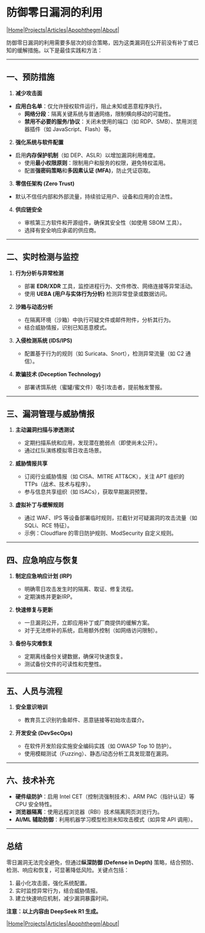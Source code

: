 # 防御零日漏洞的利用

|[Home](/README.md)|[Projects](/projects.md)|[Articles](/articles.md)|[Apophthegm](/apophthegm.md)|[About](/about.md)|

防御零日漏洞的利用需要多层次的综合策略，因为这类漏洞在公开前没有补丁或已知的缓解措施。以下是最佳实践和方法：

---

## **一、预防措施**

1. **减少攻击面**  

- **应用白名单**：仅允许授权软件运行，阻止未知或恶意程序执行。  
   - **网络分段**：隔离关键系统与普通网络，限制横向移动的可能性。  
   - **禁用不必要的服务/协议**：关闭未使用的端口（如 RDP、SMB）、禁用浏览器插件（如 JavaScript、Flash）等。

2. **强化系统与软件配置**  

- 启用**内存保护机制**（如 DEP、ASLR）以增加漏洞利用难度。  
   - 使用**最小权限原则**：限制用户和服务的权限，避免特权滥用。  
   - 配置**强密码策略**和**多因素认证 (MFA)**，防止凭证窃取。

3. **零信任架构 (Zero Trust)**  

- 默认不信任内部和外部流量，持续验证用户、设备和应用的合法性。

4. **供应链安全**  

   - 审核第三方软件和开源组件，确保其安全性（如使用 SBOM 工具）。  
   - 选择有安全响应承诺的供应商。

---

## **二、实时检测与监控**

1. **行为分析与异常检测**  

   - 部署 **EDR/XDR** 工具，监控进程行为、文件修改、网络连接等异常活动。  
   - 使用 **UEBA (用户与实体行为分析)** 检测异常登录或数据访问。

2. **沙箱与动态分析**  

   - 在隔离环境（沙箱）中执行可疑文件或邮件附件，分析其行为。  
   - 结合威胁情报，识别已知恶意模式。

3. **入侵检测系统 (IDS/IPS)**  

   - 配置基于行为的规则（如 Suricata、Snort），检测异常流量（如 C2 通信）。

4. **欺骗技术 (Deception Technology)**  

   - 部署诱饵系统（蜜罐/蜜文件）吸引攻击者，提前触发警报。

---

## **三、漏洞管理与威胁情报**

1. **主动漏洞扫描与渗透测试**  

   - 定期扫描系统和应用，发现潜在脆弱点（即使尚未公开）。  
   - 通过红队演练模拟零日攻击场景。

2. **威胁情报共享**  

   - 订阅行业威胁情报（如 CISA、MITRE ATT&CK），关注 APT 组织的 TTPs（战术、技术与程序）。  
   - 参与信息共享组织（如 ISACs），获取早期漏洞预警。

3. **虚拟补丁与缓解规则**  

   - 通过 WAF、IPS 等设备部署临时规则，拦截针对可疑漏洞的攻击流量（如 SQLi、RCE 特征）。  
   - 示例：Cloudflare 的零日防护规则、ModSecurity 自定义规则。

---

## **四、应急响应与恢复**

1. **制定应急响应计划 (IRP)**  

   - 明确零日攻击发生时的隔离、取证、修复流程。  
   - 定期演练并更新IRP。

2. **快速修复与更新**  

   - 一旦漏洞公开，立即应用补丁或厂商提供的缓解方案。  
   - 对于无法修补的系统，启用额外控制（如网络访问限制）。

3. **备份与灾难恢复**  

   - 定期离线备份关键数据，确保可快速恢复。  
   - 测试备份文件的可读性和完整性。

---

## **五、人员与流程**

1. **安全意识培训**  

   - 教育员工识别钓鱼邮件、恶意链接等初始攻击媒介。

2. **开发安全 (DevSecOps)**  

   - 在软件开发阶段实施安全编码实践（如 OWASP Top 10 防护）。  
   - 使用模糊测试（Fuzzing）、静态/动态分析工具发现潜在漏洞。

---

## **六、技术补充**

- **硬件级防护**：启用 Intel CET（控制流强制技术）、ARM PAC（指针认证）等 CPU 安全特性。  
- **浏览器隔离**：使用远程浏览器（RBI）技术隔离网页浏览行为。  
- **AI/ML 辅助防御**：利用机器学习模型检测未知攻击模式（如异常 API 调用）。

---

## **总结**

零日漏洞无法完全避免，但通过**纵深防御 (Defense in Depth)** 策略，结合预防、检测、响应和恢复，可显著降低风险。关键点包括：  

1. 最小化攻击面，强化系统配置。  
2. 实时监控异常行为，结合威胁情报。  
3. 建立快速响应机制，减少漏洞暴露时间。

**注意：以上内容由 DeepSeek R1 生成。**

|[Home](/README.md)|[Projects](/projects.md)|[Articles](/articles.md)|[Apophthegm](/apophthegm.md)|[About](/about.md)|

